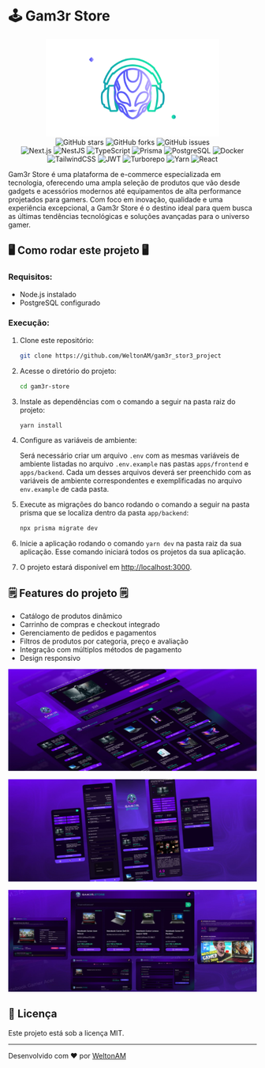 # 🕹️ Gam3r Store

<div align="center">
<img src="https://github.com/portfolio-projetos-dev/gam3r-store/raw/main/.gitassets/capa.png" width="350" />

<div data-badges>
    <img src="https://img.shields.io/github/stars/portfolio-projetos-dev/gam3r-store?style=for-the-badge" alt="GitHub stars" />
    <img src="https://img.shields.io/github/forks/portfolio-projetos-dev/gam3r-store?style=for-the-badge" alt="GitHub forks" />
    <img src="https://img.shields.io/github/issues/portfolio-projetos-dev/gam3r-store?style=for-the-badge" alt="GitHub issues" />
</div>

<div data-badges>
    <img src="https://img.shields.io/badge/next.js-%23000000.svg?style=for-the-badge&logo=nextdotjs&logoColor=white" alt="Next.js" />
    <img src="https://img.shields.io/badge/nestjs-%23E0234E.svg?style=for-the-badge&logo=nestjs&logoColor=white" alt="NestJS" />
    <img src="https://img.shields.io/badge/typescript-%23007ACC.svg?style=for-the-badge&logo=typescript&logoColor=white" alt="TypeScript" />
    <img src="https://img.shields.io/badge/prisma-%232D3748.svg?style=for-the-badge&logo=prisma&logoColor=white" alt="Prisma" />
    <img src="https://img.shields.io/badge/postgresql-%23316192.svg?style=for-the-badge&logo=postgresql&logoColor=white" alt="PostgreSQL" />
    <img src="https://img.shields.io/badge/docker-%230db7ed.svg?style=for-the-badge&logo=docker&logoColor=white" alt="Docker" />
    <img src="https://img.shields.io/badge/tailwindcss-%2338B2AC.svg?style=for-the-badge&logo=tailwind-css&logoColor=white" alt="TailwindCSS" />
    <img src="https://img.shields.io/badge/jwt-%23323330.svg?style=for-the-badge&logo=json-web-tokens&logoColor=pink" alt="JWT" />
   <img src="https://img.shields.io/badge/turborepo-%23000000.svg?style=for-the-badge&logo=turborepo&logoColor=white" alt="Turborepo" />
   <img src="https://img.shields.io/badge/yarn-%232C8EBB.svg?style=for-the-badge&logo=yarn&logoColor=white" alt="Yarn" />
   <img src="https://img.shields.io/badge/react-%2320232a.svg?style=for-the-badge&logo=react&logoColor=%2361DAFB" alt="React" />
</div>
</div>

Gam3r Store é uma plataforma de e-commerce especializada em tecnologia, oferecendo uma ampla seleção de produtos que vão desde gadgets e acessórios modernos até equipamentos de alta performance projetados para gamers. Com foco em inovação, qualidade e uma experiência excepcional, a Gam3r Store é o destino ideal para quem busca as últimas tendências tecnológicas e soluções avançadas para o universo gamer.

## 🖥️ Como rodar este projeto 🖥️

### Requisitos:

- Node.js instalado
- PostgreSQL configurado

### Execução:

1. Clone este repositório:

   ```sh
   git clone https://github.com/WeltonAM/gam3r_stor3_project
   ```

2. Acesse o diretório do projeto:

   ```sh
   cd gam3r-store
   ```

3. Instale as dependências com o comando a seguir na pasta raiz do projeto:

   ```sh
   yarn install
   ```

4. Configure as variáveis de ambiente:

   Será necessário criar um arquivo `.env` com as mesmas variáveis de ambiente listadas no arquivo `.env.example` nas pastas `apps/frontend` e `apps/backend`. Cada um desses arquivos deverá ser preenchido com as variáveis de ambiente correspondentes e exemplificadas no arquivo `env.example` de cada pasta.

5. Execute as migrações do banco rodando o comando a seguir na pasta prisma que se localiza dentro da pasta `app/backend`:

   ```sh
   npx prisma migrate dev
   ```

6. Inicie a aplicação rodando o comando `yarn dev` na pasta raiz da sua aplicação. Esse comando iniciará todos os projetos da sua aplicação.

7. O projeto estará disponível em [http://localhost:3000](http://localhost:3000).

## 🗒️ Features do projeto 🗒️

- Catálogo de produtos dinâmico
- Carrinho de compras e checkout integrado
- Gerenciamento de pedidos e pagamentos
- Filtros de produtos por categoria, preço e avaliação
- Integração com múltiplos métodos de pagamento
- Design responsivo

![](https://github.com/portfolio-projetos-dev/gam3r-store/raw/main/.gitassets/2.jpg)

![](https://github.com/portfolio-projetos-dev/gam3r-store/raw/main/.gitassets/3.jpg)

![](https://github.com/portfolio-projetos-dev/gam3r-store/raw/main/.gitassets/4.jpg)

## 📄 Licença

Este projeto está sob a licença MIT.

---

Desenvolvido com ❤️ por [WeltonAM](https://github.com/WeltonAM)
